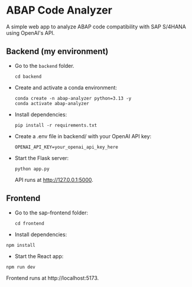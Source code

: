 # ABAP Code Analyzer

A simple web app to analyze ABAP code compatibility with SAP S/4HANA using OpenAI's API.

## Backend (my environment)

- Go to the `backend` folder.

  `cd backend`

- Create and activate a conda environment:

  ```
  conda create -n abap-analyzer python=3.13 -y
  conda activate abap-analyzer
  ```

- Install dependencies:

  `pip install -r requirements.txt`

- Create a .env file in backend/ with your OpenAI API key:

  `OPENAI_API_KEY=your_openai_api_key_here`

- Start the Flask server:

  `python app.py`

  API runs at http://127.0.0.1:5000.

## Frontend

- Go to the sap-frontend folder:

  `cd frontend`

- Install dependencies:

`npm install`

- Start the React app:

`npm run dev`

Frontend runs at http://localhost:5173.
